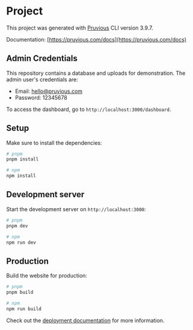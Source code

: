 # Project

This project was generated with [Pruvious](https://pruvious.com) CLI version 3.9.7.

Documentation: [https://pruvious.com/docs](https://pruvious.com/docs)

## Admin Credentials

This repository contains a database and uploads for demonstration. The admin user's credentials are:

-  Email: hello@pruvious.com
-  Password: 12345678

To access the dashboard, go to `http://localhost:3000/dashboard`.

## Setup

Make sure to install the dependencies:

```bash
# pnpm
pnpm install

# npm
npm install
```

## Development server

Start the development server on `http://localhost:3000`:

```bash
# pnpm
pnpm dev

# npm
npm run dev
```

## Production

Build the website for production:

```bash
# pnpm
pnpm build

# npm
npm run build
```

Check out the [deployment documentation](https://pruvious.com/docs/deployment) for more information.
